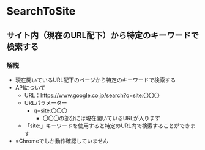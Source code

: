 # SearchToSite

## サイト内（現在のURL配下）から特定のキーワードで検索する

### 解説
- 現在開いているURL配下のページから特定のキーワードで検索する
- APIについて
    - URL：https://www.google.co.jp/search?q=site:〇〇〇
    - URLパラメーター
        - q=site:〇〇〇
            - 〇〇〇の部分には現在開いているURLが入ります
    - 「site:」キーワードを使用すると特定のURL内で検索することができます
- ※Chromeでしか動作確認していません
